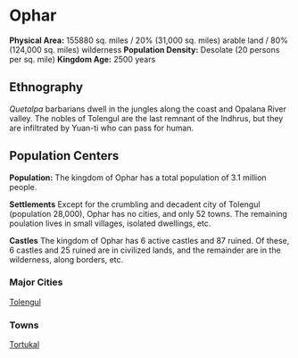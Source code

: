 # Ophar

**Physical Area:** 155880 sq. miles / 20% (31,000 sq. miles) arable land / 80% (124,000 sq. miles) wilderness
**Population Density:** Desolate (20 persons per sq. mile)
**Kingdom Age:** 2500 years

## Ethnography

_Quetalpa_ barbarians dwell in the jungles along the coast and Opalana River valley. The nobles of Tolengul are the last remnant of the Indhrus, but they are infiltrated by Yuan-ti who can pass for human.

## Population Centers

**Population:** The kingdom of Ophar has a total population of 3.1 million people.

**Settlements** Except for the crumbling and decadent city of Tolengul (population 28,000), Ophar has no cities, and only 52 towns. The remaining poulation lives in small villages, isolated dwellings, etc.

**Castles** The kingdom of Ophar has 6 active castles and 87 ruined. Of these, 6 castles and 25 ruined are in civilized lands, and the remainder are in the wilderness, along borders, etc.

### Major Cities

[Tolengul](Tolengul.md)

### Towns

[Tortukal](Tortukal.md)

